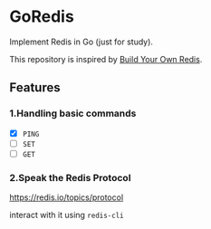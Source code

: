 # GoRedis

Implement Redis in Go (just for study).

This repository is inspired by [Build Your Own Redis](https://rohitpaulk.com/articles/redis-0).

## Features

### 1.Handling basic commands

- [x] `PING`
- [ ] `SET`
- [ ] `GET`

### 2.Speak the Redis Protocol

https://redis.io/topics/protocol

interact with it using `redis-cli`
